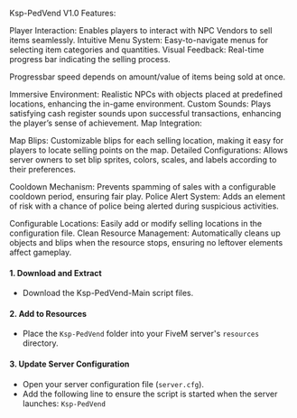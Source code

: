 Ksp-PedVend V1.0
Features:


Player Interaction: Enables players to interact with NPC Vendors to sell items seamlessly.
Intuitive Menu System: Easy-to-navigate menus for selecting item categories and quantities.
Visual Feedback: Real-time progress bar indicating the selling process.

Progressbar speed depends on amount/value of items being sold at once.

Immersive Environment: Realistic NPCs with objects placed at predefined locations, enhancing the in-game environment.
Custom Sounds: Plays satisfying cash register sounds upon successful transactions, enhancing the player’s sense of achievement.
Map Integration:

Map Blips: Customizable blips for each selling location, making it easy for players to locate selling points on the map.
Detailed Configurations: Allows server owners to set blip sprites, colors, scales, and labels according to their preferences.


Cooldown Mechanism: Prevents spamming of sales with a configurable cooldown period, ensuring fair play.
Police Alert System: Adds an element of risk with a chance of police being alerted during suspicious activities.


Configurable Locations: Easily add or modify selling locations in the configuration file.
Clean Resource Management: Automatically cleans up objects and blips when the resource stops, ensuring no leftover elements affect gameplay.

#### 1. Download and Extract
- Download the Ksp-PedVend-Main script files.

#### 2. Add to Resources
- Place the `Ksp-PedVend` folder into your FiveM server's `resources` directory.

#### 3. Update Server Configuration
- Open your server configuration file (`server.cfg`).
- Add the following line to ensure the script is started when the server launches: `Ksp-PedVend`


